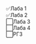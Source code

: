 :white_check_mark:Лаба 1  
:white_check_mark:Лаба 2  
:white_large_square:Лаба 3  
:white_large_square:Лаба 4  
:white_large_square:РГЗ  
